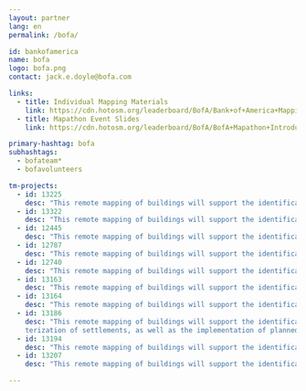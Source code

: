 ```yaml
---
layout: partner
lang: en
permalink: /bofa/

id: bankofamerica
name: bofa
logo: bofa.png
contact: jack.e.doyle@bofa.com

links:
  - title: Individual Mapping Materials
    link: https://cdn.hotosm.org/leaderboard/BofA/Bank+of+America+Mapping+how+to+guide.pdf
  - title: Mapathon Event Slides
    link: https://cdn.hotosm.org/leaderboard/BofA/BofA+Mapathon+Introduction+Presentation.pptx

primary-hashtag: bofa
subhashtags:
  - bofateam*
  - bofavolunteers

tm-projects:
  - id: 13225
    desc: "This remote mapping of buildings will support the identification and characterization of settlements, as well as the implementation of planned activities and largely the generation of data for humanitarian activities."
  - id: 13322
    desc: "This remote mapping of buildings will support the identification and characterization of settlements, as well as the implementation of planned activities and largely the generation of data for humanitarian activities."
  - id: 12445
    desc: "This remote mapping of buildings will support the identification and characterization of settlements, as well as the implementation of planned activities and largely the generation of data for humanitarian activities."
  - id: 12787
    desc: "This remote mapping of buildings will support the identification and characterization of settlements, as well as the implementation of planned activities and largely the generation of data for humanitarian activities."
  - id: 12740
    desc: "This remote mapping of buildings will support the identification and characterization of settlements, as well as the implementation of planned activities and largely the generation of data for humanitarian activities."
  - id: 13163
    desc: "This remote mapping of buildings will support the identification and characterization of settlements, as well as the implementation of planned activities and largely the generation of data for humanitarian activities."
  - id: 13164
    desc: "This remote mapping of buildings will support the identification and characterization of settlements, as well as the implementation of planned activities and largely the generation of data for humanitarian activities."
  - id: 13186
    desc: "This remote mapping of buildings will support the identification and charac
    terization of settlements, as well as the implementation of planned activities and largely the generation of data for humanitarian activities."
  - id: 13194
    desc: "This remote mapping of buildings will support the identification and characterization of settlements, as well as the implementation of planned activities and largely the generation of data for humanitarian activities."
  - id: 13207
    desc: "This remote mapping of buildings will support the identification and characterization of settlements, as well as the implementation of planned activities and largely the generation of data for humanitarian activities."

---
```

